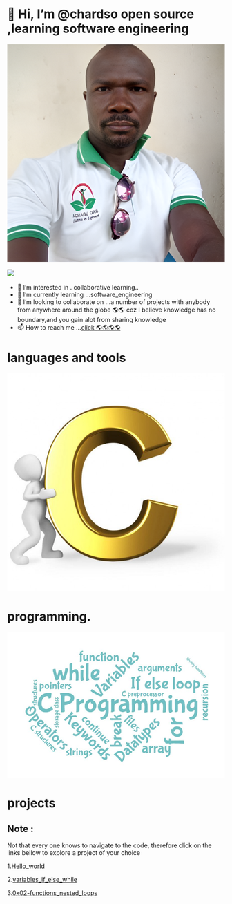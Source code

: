 # 👋 Hi, I’m @chardso open source ,learning software engineering



![](/Images/a4f825a9-3f06-4dad-8e7a-24061ef427f5.png)


![](chardso/charso.jpg)



- 👀 I’m interested in . collaborative learning..
- 🌱 I’m currently learning ...software_engineering
- 💞️ I’m looking to collaborate on ...a number of projects with anybody from anywhere around the globe 🌎🌎 coz I believe knowledge has no boundary,and you gain alot from sharing knowledge 
- 📫 How to reach me ...[click 🌎🌎🌎🌎](https://lead.asknet.community/profiles/Wafela-Andrew/)

<!---
chardso/chardso is a ✨ special ✨ repository because its `README.md` (this file) appears on your GitHub profile.
You can click the Preview link to take a look at your changes.
--->
# languages and tools





![](/Images/IMG_20230112_070555_407.jpg) 

# programming.

![](/Images/IMG_20230112_064825_192.jpg)

# projects
## Note :
Not that every one knows to navigate to the code, therefore click on the links bellow to explore a project of your choice

1.[Hello_world](/0x00-hello_world/)

2.[variables_if_else_while](/0x01-variables_if_else_while/)

3.[0x02-functions_nested_loops](/0x02-functions_nested_loops/)
